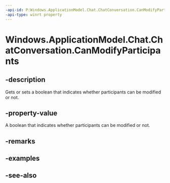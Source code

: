 ----api-id: P:Windows.ApplicationModel.Chat.ChatConversation.CanModifyParticipants
-api-type: winrt property
---<!-- Property syntaxpublic bool CanModifyParticipants { get;  set; }--># Windows.ApplicationModel.Chat.ChatConversation.CanModifyParticipants## -descriptionGets or sets a boolean that indicates whether participants can be modified or not.## -property-valueA boolean that indicates whether participants can be modified or not.## -remarks## -examples## -see-also